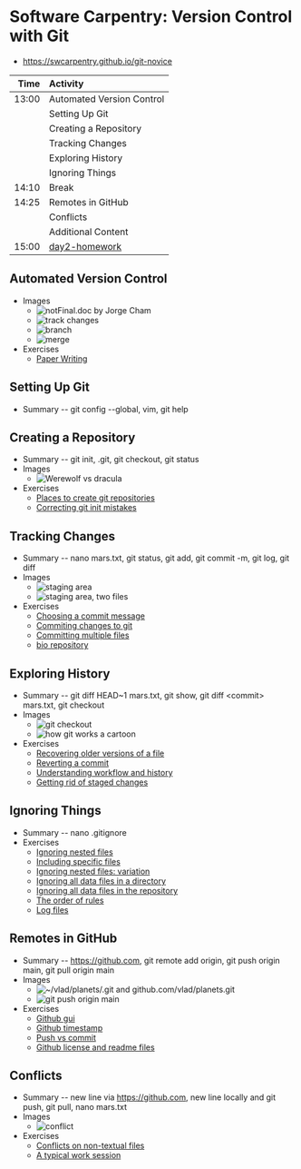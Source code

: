 # Software Carpentry: Version Control with Git

- https://swcarpentry.github.io/git-novice

|  Time  | Activity |
|-------:|:---------|
| 13:00 | Automated Version Control |
|       | Setting Up Git |
|       | Creating a Repository |
|       | Tracking Changes |
|       | Exploring History |
|       | Ignoring Things |
| 14:10 | Break |
| 14:25 | Remotes in GitHub |
|       | Conflicts |
|       | Additional Content |
| 15:00 | [day2-homework](https://github.com/bxlab/cmdb-quantbio/blob/main/assignments/bootcamp/version-control-with-git/index.md) |

## Automated Version Control

- Images
    - ![](https://swcarpentry.github.io/git-novice/fig/phd101212s.png "notFinal.doc by Jorge Cham")
    - ![](https://swcarpentry.github.io/git-novice/fig/play-changes.svg "track changes")
    - ![](https://swcarpentry.github.io/git-novice/fig/versions.svg "branch")
    - ![](https://swcarpentry.github.io/git-novice/fig/merge.svg "merge")
- Exercises
    - [Paper Writing](https://swcarpentry.github.io/git-novice/instructor/01-basics.html#paper-writing)

## Setting Up Git

- Summary -- git config --global, vim, git help

## Creating a Repository

- Summary -- git init, .git, git checkout, git status
- Images
    - ![](https://swcarpentry.github.io/git-novice/fig/motivatingexample.png "Werewolf vs dracula")
- Exercises
    - [Places to create git repositories](https://swcarpentry.github.io/git-novice/instructor/03-create.html#places-to-create-git-repositories)
    - [Correcting git init mistakes](https://swcarpentry.github.io/git-novice/instructor/03-create.html#correcting-git-init-mistakes)

## Tracking Changes

- Summary -- nano mars.txt, git status, git add, git commit -m, git log, git diff
- Images
    - ![](https://swcarpentry.github.io/git-novice/fig/git-staging-area.svg "staging area")
    - ![](https://swcarpentry.github.io/git-novice/fig/git-committing.svg "staging area, two files")
- Exercises
    - [Choosing a commit message](https://swcarpentry.github.io/git-novice/instructor/04-changes.html#choosing-a-commit-message)
    - [Commiting changes to git](https://swcarpentry.github.io/git-novice/instructor/04-changes.html#committing-changes-to-git)
    - [Committing multiple files](https://swcarpentry.github.io/git-novice/instructor/04-changes.html#committing-multiple-files)
    - [bio repository](https://swcarpentry.github.io/git-novice/instructor/04-changes.html#bio-repository)

## Exploring History

- Summary -- git diff HEAD~1 mars.txt, git show, git diff \<commit\> mars.txt, git checkout
- Images
    - ![](https://swcarpentry.github.io/git-novice/fig/git-checkout.svg "git checkout")
    - ![](https://swcarpentry.github.io/git-novice/fig/git_staging.svg "how git works a cartoon")
- Exercises
    - [Recovering older versions of a file](https://swcarpentry.github.io/git-novice/instructor/05-history.html#recovering-older-versions-of-a-file)
    - [Reverting a commit](https://swcarpentry.github.io/git-novice/instructor/05-history.html#reverting-a-commit)
    - [Understanding workflow and history](https://swcarpentry.github.io/git-novice/instructor/05-history.html#understanding-workflow-and-history)
    - [Getting rid of staged changes](https://swcarpentry.github.io/git-novice/instructor/05-history.html#getting-rid-of-staged-changes)

## Ignoring Things

- Summary -- nano .gitignore
- Exercises
    - [Ignoring nested files](https://swcarpentry.github.io/git-novice/instructor/06-ignore.html#ignoring-nested-files)
    - [Including specific files](https://swcarpentry.github.io/git-novice/instructor/06-ignore.html#including-specific-files)
    - [Ignoring nested files: variation](https://swcarpentry.github.io/git-novice/instructor/06-ignore.html#ignoring-nested-files-variation)
    - [Ignoring all data files in a directory](https://swcarpentry.github.io/git-novice/instructor/06-ignore.html#ignoring-all-data-files-in-a-directory)
    - [Ignoring all data files in the repository](https://swcarpentry.github.io/git-novice/instructor/06-ignore.html#ignoring-all-data-files-in-the-repository)
    - [The order of rules](https://swcarpentry.github.io/git-novice/instructor/06-ignore.html#the-order-of-rules)
    - [Log files](https://swcarpentry.github.io/git-novice/instructor/06-ignore.html#log-files)

## Remotes in GitHub

- Summary -- https://github.com, git remote add origin, git push origin main, git pull origin main
- Images
    - ![](https://swcarpentry.github.io/git-novice/fig/git-freshly-made-github-repo.svg "~/vlad/planets/.git and github.com/vlad/planets.git")
    - ![](https://swcarpentry.github.io/git-novice/fig/github-repo-after-first-push.svg "git push origin main")
- Exercises
    - [Github gui](https://swcarpentry.github.io/git-novice/instructor/07-github.html#github-gui)
    - [Github timestamp](https://swcarpentry.github.io/git-novice/instructor/07-github.html#github-timestamp)
    - [Push vs commit](https://swcarpentry.github.io/git-novice/instructor/07-github.html#push-vs.-commit)
    - [Github license and readme files](https://swcarpentry.github.io/git-novice/instructor/07-github.html#github-license-and-readme-files)

## Conflicts

- Summary -- new line via https://github.com, new line locally and git push, git pull, nano mars.txt
- Images
    - ![](https://swcarpentry.github.io/git-novice/fig/conflict.svg "conflict")
- Exercises
    - [Conflicts on non-textual files](https://swcarpentry.github.io/git-novice/instructor/09-conflict.html#conflicts-on-non-textual-files)
    - [A typical work session](https://swcarpentry.github.io/git-novice/instructor/09-conflict.html#a-typical-work-session)

